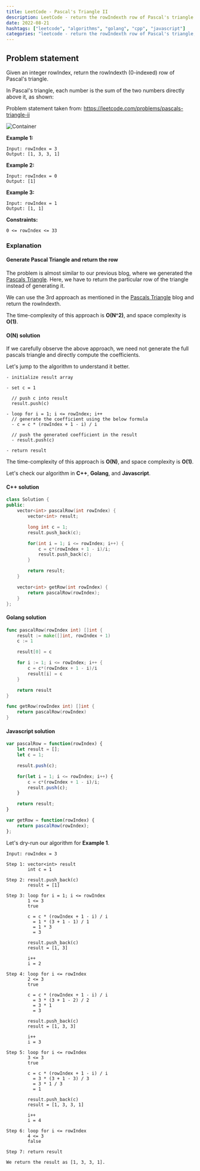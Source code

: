 ```yaml
---
title: LeetCode - Pascal's Triangle II
description: LeetCode - return the rowIndexth row of Pascal's triangle using C++, Golang, and Javascript.
date: 2022-08-21
hashtags: ["leetcode", "algorithms", "golang", "cpp", "javascript"]
categories: "leetcode - return the rowIndexth row of Pascal's triangle, c++, golang, javascript."
---
```


## Problem statement

Given an integer rowIndex, return the rowIndexth (0-indexed) row of Pascal's triangle.

In Pascal's triangle, each number is the sum of the two numbers directly above it, as shown:

Problem statement taken from: <a href='https://leetcode.com/problems/pascals-triangle-ii' target='_blank'>https://leetcode.com/problems/pascals-triangle-ii</a>

![Container](./../pascals-triangle-animated.gif)

**Example 1:**

```
Input: rowIndex = 3
Output: [1, 3, 3, 1]
```

**Example 2:**

```
Input: rowIndex = 0
Output: [1]
```

**Example 3:**

```
Input: rowIndex = 1
Output: [1, 1]
```

**Constraints:**

```
0 <= rowIndex <= 33
```

### Explanation

#### Generate Pascal Triangle and return the row

The problem is almost similar to our previous blog, where we generated the
[Pascals Triangle](https://alkeshghorpade.me/post/leetcode-pascals-triangle).
Here, we have to return the particular row of the triangle instead of
generating it.

We can use the 3rd approach as mentioned in the
[Pascals Triangle](https://alkeshghorpade.me/post/leetcode-pascals-triangle) blog
and return the rowIndexth.

The time-complexity of this approach is **O(N^2)**, and space complexity is **O(1)**.

#### O(N) solution

If we carefully observe the above approach, we need not generate the full pascals
triangle and directly compute the coefficients.

Let's jump to the algorithm to understand it better.

```
- initialize result array

- set c = 1

  // push c into result
  result.push(c)

- loop for i = 1; i <= rowIndex; i++
  // generate the coefficient using the below formula
  - c = c * (rowIndex + 1 - i) / i

  // push the generated coefficient in the result
  - result.push(c)

- return result
```

The time-complexity of this approach is **O(N)**, and space complexity is **O(1)**.

Let's check our algorithm in **C++**, **Golang**, and **Javascript**.

#### C++ solution

```cpp
class Solution {
public:
    vector<int> pascalRow(int rowIndex) {
        vector<int> result;

        long int c = 1;
        result.push_back(c);

        for(int i = 1; i <= rowIndex; i++) {
            c = c*(rowIndex + 1 - i)/i;
            result.push_back(c);
        }

        return result;
    }

    vector<int> getRow(int rowIndex) {
        return pascalRow(rowIndex);
    }
};
```

#### Golang solution

```go
func pascalRow(rowIndex int) []int {
    result := make([]int, rowIndex + 1)
    c := 1

    result[0] = c

    for i := 1; i <= rowIndex; i++ {
        c = c*(rowIndex + 1 - i)/i
        result[i] = c
    }

    return result
}

func getRow(rowIndex int) []int {
    return pascalRow(rowIndex)
}
```

#### Javascript solution

```javascript
var pascalRow = function(rowIndex) {
    let result = [];
    let c = 1;

    result.push(c);

    for(let i = 1; i <= rowIndex; i++) {
        c = c*(rowIndex + 1 - i)/i;
        result.push(c);
    }

    return result;
}

var getRow = function(rowIndex) {
    return pascalRow(rowIndex);
};
```

Let's dry-run our algorithm for **Example 1**.

```
Input: rowIndex = 3

Step 1: vector<int> result
        int c = 1

Step 2: result.push_back(c)
        result = [1]

Step 3: loop for i = 1; i <= rowIndex
        1 <= 3
        true

        c = c * (rowIndex + 1 - i) / i
          = 1 * (3 + 1 - 1) / 1
          = 1 * 3
          = 3

        result.push_back(c)
        result = [1, 3]

        i++
        i = 2

Step 4: loop for i <= rowIndex
        2 <= 3
        true

        c = c * (rowIndex + 1 - i) / i
          = 3 * (3 + 1 - 2) / 2
          = 3 * 1
          = 3

        result.push_back(c)
        result = [1, 3, 3]

        i++
        i = 3

Step 5: loop for i <= rowIndex
        3 <= 3
        true

        c = c * (rowIndex + 1 - i) / i
          = 3 * (3 + 1 - 3) / 3
          = 3 * 1 / 3
          = 1

        result.push_back(c)
        result = [1, 3, 3, 1]

        i++
        i = 4

Step 6: loop for i <= rowIndex
        4 <= 3
        false

Step 7: return result

We return the result as [1, 3, 3, 1].
```
